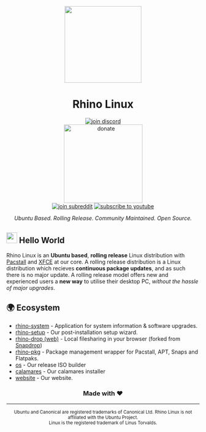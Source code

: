 <p align="center">
  <a href="https://rhinolinux.org/"><img height="200" src="https://raw.githubusercontent.com/rhino-linux/website/main/public/img/logo.png"></a>
</p>

<h1 align="center">Rhino Linux</h1>

<!-- Social -->
<p align="center">
    <a href="https://discord.gg/uhdCz8vwV9"><img alt="join discord" src="https://img.shields.io/badge/Discord-%237289DA.svg?style=for-the-badge&logo=discord&logoColor=white"/></a>
    <br/>
    <a href="https://ko-fi.com/rhinolinux"><img alt="donate" width="205" src="https://user-images.githubusercontent.com/58742515/225977527-99938108-f434-4bdc-8cd0-7648f5c06148.png"/></a>
    <br/>
    <a href="https://www.reddit.com/r/rhinolinux/"><img alt="join subreddit" src="https://img.shields.io/badge/Reddit-FF4500?style=for-the-badge&logo=reddit&logoColor=white"/></a>
    <a href="https://www.youtube.com/channel/UCLUw8_PTMXLMJ-Hz6_7LNVQ"><img alt="subscribe to youtube" src="https://img.shields.io/badge/YouTube-FF0000?style=for-the-badge&logo=youtube&logoColor=white"/></a>
</p>

<p align="center"><i>Ubuntu Based. Rolling Release. Community Maintained. Open Source.</i></p>

## <img src="https://media.giphy.com/media/hvRJCLFzcasrR4ia7z/giphy.gif" width="28"> Hello World

Rhino Linux is an **Ubuntu based**, **rolling release** Linux distribution with [Pacstall](https://pacstall.dev/) and [XFCE](https://www.xfce.org/) at our core. A rolling release distribution is a Linux distribution which recieves **continuous package updates**, and as such there is no major update. A rolling release model offers new and experienced users a **new way** to utilise their desktop PC, *without the hassle of major upgrades*.

## 🌍 Ecosystem


* [rhino-system](https://github.com/rhino-linux/rhino-system) - Application for system information & software upgrades.
* [rhino-setup](https://github.com/rhino-linux/rhino-setup) - Our post-installation setup wizard.
* [rhino-drop (web)](https://github.com/rhino-linux/drop) - Local filesharing in your browser (forked from [Snapdrop](https://github.com/RobinLinus/snapdrop))
* [rhino-pkg](https://github.com/rhino-linux/rhino-pkg) - Package management wrapper for Pacstall, APT, Snaps and Flatpaks.
* [os](https://github.com/rhino-linux/os) - Our release ISO builder
* [calamares](https://github.com/rhino-linux/calamares) - Our calamares installer
* [website](https://github.com/rhino-linux/website) - Our website.

<h3 align="center">Made with ❤️</h3>

---

<p align="center">
  <sub>Ubuntu and Canonical are registered trademarks of Canonical Ltd. Rhino Linux is not affiliated with the Ubuntu Project.</sub>
  <br/>
  <sub>Linux is the registered trademark of Linus Torvalds.</sub>
</p>
